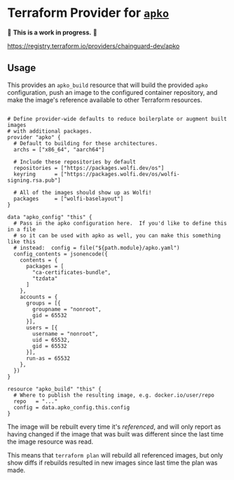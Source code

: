 # Terraform Provider for [`apko`](https://github.com/chainguard-dev/apko)

🚨 **This is a work in progress.** 🚨

https://registry.terraform.io/providers/chainguard-dev/apko

## Usage

This provides an `apko_build` resource that will build the provided `apko` configuration, push an image to the configured container repository, and make the image's reference available to other Terraform resources.

```hcl

# Define provider-wide defaults to reduce boilerplate or augment built images
# with additional packages.
provider "apko" {
  # Default to building for these architectures.
  archs = ["x86_64", "aarch64"]

  # Include these repositories by default
  repositories = ["https://packages.wolfi.dev/os"]
  keyring      = ["https://packages.wolfi.dev/os/wolfi-signing.rsa.pub"]

  # All of the images should show up as Wolfi!
  packages     = ["wolfi-baselayout"]
}

data "apko_config" "this" {
  # Pass in the apko configuration here.  If you'd like to define this in a file
  # so it can be used with apko as well, you can make this something like this
  # instead:  config = file("${path.module}/apko.yaml")
  config_contents = jsonencode({
    contents = {
      packages = [
        "ca-certificates-bundle",
        "tzdata"
      ]
    },
    accounts = {
      groups = [{
        groupname = "nonroot",
        gid = 65532
      }],
      users = [{
        username = "nonroot",
        uid = 65532,
        gid = 65532
      }],
      run-as = 65532
    },
  })
}

resource "apko_build" "this" {
  # Where to publish the resulting image, e.g. docker.io/user/repo
  repo   = "..."
  config = data.apko_config.this.config
}
```

The image will be rebuilt every time it's _referenced_, and will only report as having changed if the image that was built was different since the last time the image resource was read.

This means that `terraform plan` will rebuild all referenced images, but only show diffs if rebuilds resulted in new images since last time the plan was made.
